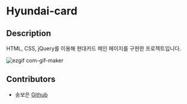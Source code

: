 # Hyundai-card


  



## Description

HTML, CSS, jQuery를 이용해 현대카드 메인 페이지를 구현한 프로젝트입니다.

![ezgif com-gif-maker](https://user-images.githubusercontent.com/71836751/108080127-e1d11e00-70b2-11eb-97a2-68fd34164255.gif)

## Contributors

- 송보은 [Github](https://github.com/Boeun05)


